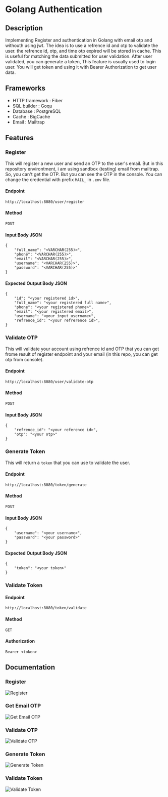 # Golang Authentication

## Description
Implementing Register and authentication in Golang with email otp and withouth using jwt. The idea is to use a refrence id and otp to validate the user. the refrence id, otp, and time otp expired will be stored in cache. This is useful for matching the data submitted for user validation. After user validated, you can generate a token, This feature is usually used to login user. You will get token and using it with Bearer Authorization to get user data.

## Frameworks
- HTTP framework : Fiber
- SQL builder : Goqu
- Database : PostgreSQL
- Cache : BigCache
- Email : Mailtrap

## Features
### Register
This will register a new user and send an OTP to the user's email. But in this repository environtment, i am using sandbox (testing) email from mailtrap. So, you can't get the OTP. But you can see the OTP in the console. You can change the credential with prefix `MAIL_` in `.env` file.
#### Endpoint
```
http://localhost:8080/user/register
```
#### Method
```
POST
```
#### Input Body JSON
```
{
    "full_name": "<VARCHAR(255)>",
    "phone": "<VARCHAR(255)>",
    "email": "<VARCHAR(255)>",
    "username": "<VARCHAR(255)>",
    "password": "<VARCHAR(255)>"
}
```

#### Expected Output Body JSON
```
{
    "id": "<your registered id>",
    "full_name": "<your registered full name>",
    "phone": "<your registered phone>",
    "email": "<your registered email>",
    "username": "<your input username>",
    "refrence_id": "<your refrerence id>",
}
```

### Validate OTP
This will validate your account using refrence id and OTP that you can get frome result of register endpoint and your email (in this repo, you can get otp from console).
#### Endpoint
```
http://localhost:8080/user/validate-otp
```

#### Method
```
POST
```

#### Input Body JSON
```
{
    "refrence_id": "<your reference id>",
    "otp": "<your otp>"
}
```
### Generate Token
This will return a `token` that you can use to validate the user.
#### Endpoint
```
http://localhost:8080/token/generate
```
#### Method
```
POST
```
#### Input Body JSON
```
{
    "username": "<your username>",
    "password": "<your password>"
}
```

#### Expected Output Body JSON
```
{
    "token": "<your token>"
}
```

### Validate Token
#### Endpoint
```
http://localhost:8080/token/validate
```
#### Method
```
GET
```
#### Authorization
```
Bearer <token>
```

## Documentation
### Register
![Register](https://github.com/ilhamfzz/go-auth/assets/94663388/0ff823fc-22ee-43ee-b432-75c2da757daf)

### Get Email OTP
![Get Email OTP](https://github.com/ilhamfzz/go-auth/assets/94663388/9c3f26d8-44d4-483d-8e08-dd03c1f77494)

### Validate OTP
![Validate OTP](https://github.com/ilhamfzz/go-auth/assets/94663388/2151f51d-34bf-423a-8b4d-ac3130930534)

### Generate Token
![Generate Token](https://github.com/ilhamfzz/go-auth/assets/94663388/2151f51d-34bf-423a-8b4d-ac3130930534)

### Validate Token
![Validate Token](https://github.com/ilhamfzz/go-auth/assets/94663388/11210e2a-d910-4bb5-a245-ffaf0071729f)
